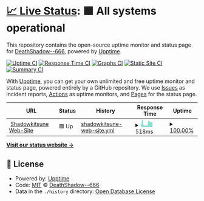 # [📈 Live Status](https://DeathShadow.github.io/Shadowkitsune): <!--live status--> **🟩 All systems operational**

This repository contains the open-source uptime monitor and status page for [DeathShadow--666](https://shadowkitsune.net/), powered by [Upptime](https://github.com/upptime/upptime).

[![Uptime CI](https://github.com/DeathShadow/Shadowkitsune/workflows/Uptime%20CI/badge.svg)](https://github.com/DeathShadow/Shadowkitsune/actions?query=workflow%3A%22Uptime+CI%22)
[![Response Time CI](https://github.com/DeathShadow/Shadowkitsune/workflows/Response%20Time%20CI/badge.svg)](https://github.com/DeathShadow/Shadowkitsune/actions?query=workflow%3A%22Response+Time+CI%22)
[![Graphs CI](https://github.com/DeathShadow/Shadowkitsune/workflows/Graphs%20CI/badge.svg)](https://github.com/DeathShadow/Shadowkitsune/actions?query=workflow%3A%22Graphs+CI%22)
[![Static Site CI](https://github.com/DeathShadow/Shadowkitsune/workflows/Static%20Site%20CI/badge.svg)](https://github.com/DeathShadow/Shadowkitsune/actions?query=workflow%3A%22Static+Site+CI%22)
[![Summary CI](https://github.com/DeathShadow/Shadowkitsune/workflows/Summary%20CI/badge.svg)](https://github.com/DeathShadow/Shadowkitsune/actions?query=workflow%3A%22Summary+CI%22)

With [Upptime](https://upptime.js.org), you can get your own unlimited and free uptime monitor and status page, powered entirely by a GitHub repository. We use [Issues](https://github.com/DeathShadow/Shadowkitsune/issues) as incident reports, [Actions](https://github.com/DeathShadow/Shadowkitsune/actions) as uptime monitors, and [Pages](https://DeathShadow.github.io/Shadowkitsune) for the status page.

<!--start: status pages-->
<!-- This summary is generated by Upptime (https://github.com/upptime/upptime) -->
<!-- Do not edit this manually, your changes will be overwritten -->
<!-- prettier-ignore -->
| URL | Status | History | Response Time | Uptime |
| --- | ------ | ------- | ------------- | ------ |
| <img alt="" src="https://icons.duckduckgo.com/ip3/shadowkitsune.net.ico" height="13"> [Shadowkitsune Web-Site](https://shadowkitsune.net) | 🟩 Up | [shadowkitsune-web-site.yml](https://github.com/DeathShadow/Shadowkitsune/commits/HEAD/history/shadowkitsune-web-site.yml) | <details><summary><img alt="Response time graph" src="./graphs/shadowkitsune-web-site/response-time-week.png" height="20"> 518ms</summary><br><a href="https://DeathShadow.github.io/Shadowkitsune/history/shadowkitsune-web-site"><img alt="Response time 551" src="https://img.shields.io/endpoint?url=https%3A%2F%2Fraw.githubusercontent.com%2FDeathShadow%2FShadowkitsune%2FHEAD%2Fapi%2Fshadowkitsune-web-site%2Fresponse-time.json"></a><br><a href="https://DeathShadow.github.io/Shadowkitsune/history/shadowkitsune-web-site"><img alt="24-hour response time 329" src="https://img.shields.io/endpoint?url=https%3A%2F%2Fraw.githubusercontent.com%2FDeathShadow%2FShadowkitsune%2FHEAD%2Fapi%2Fshadowkitsune-web-site%2Fresponse-time-day.json"></a><br><a href="https://DeathShadow.github.io/Shadowkitsune/history/shadowkitsune-web-site"><img alt="7-day response time 518" src="https://img.shields.io/endpoint?url=https%3A%2F%2Fraw.githubusercontent.com%2FDeathShadow%2FShadowkitsune%2FHEAD%2Fapi%2Fshadowkitsune-web-site%2Fresponse-time-week.json"></a><br><a href="https://DeathShadow.github.io/Shadowkitsune/history/shadowkitsune-web-site"><img alt="30-day response time 577" src="https://img.shields.io/endpoint?url=https%3A%2F%2Fraw.githubusercontent.com%2FDeathShadow%2FShadowkitsune%2FHEAD%2Fapi%2Fshadowkitsune-web-site%2Fresponse-time-month.json"></a><br><a href="https://DeathShadow.github.io/Shadowkitsune/history/shadowkitsune-web-site"><img alt="1-year response time 551" src="https://img.shields.io/endpoint?url=https%3A%2F%2Fraw.githubusercontent.com%2FDeathShadow%2FShadowkitsune%2FHEAD%2Fapi%2Fshadowkitsune-web-site%2Fresponse-time-year.json"></a></details> | <details><summary><a href="https://DeathShadow.github.io/Shadowkitsune/history/shadowkitsune-web-site">100.00%</a></summary><a href="https://DeathShadow.github.io/Shadowkitsune/history/shadowkitsune-web-site"><img alt="All-time uptime 100.00%" src="https://img.shields.io/endpoint?url=https%3A%2F%2Fraw.githubusercontent.com%2FDeathShadow%2FShadowkitsune%2FHEAD%2Fapi%2Fshadowkitsune-web-site%2Fuptime.json"></a><br><a href="https://DeathShadow.github.io/Shadowkitsune/history/shadowkitsune-web-site"><img alt="24-hour uptime 100.00%" src="https://img.shields.io/endpoint?url=https%3A%2F%2Fraw.githubusercontent.com%2FDeathShadow%2FShadowkitsune%2FHEAD%2Fapi%2Fshadowkitsune-web-site%2Fuptime-day.json"></a><br><a href="https://DeathShadow.github.io/Shadowkitsune/history/shadowkitsune-web-site"><img alt="7-day uptime 100.00%" src="https://img.shields.io/endpoint?url=https%3A%2F%2Fraw.githubusercontent.com%2FDeathShadow%2FShadowkitsune%2FHEAD%2Fapi%2Fshadowkitsune-web-site%2Fuptime-week.json"></a><br><a href="https://DeathShadow.github.io/Shadowkitsune/history/shadowkitsune-web-site"><img alt="30-day uptime 100.00%" src="https://img.shields.io/endpoint?url=https%3A%2F%2Fraw.githubusercontent.com%2FDeathShadow%2FShadowkitsune%2FHEAD%2Fapi%2Fshadowkitsune-web-site%2Fuptime-month.json"></a><br><a href="https://DeathShadow.github.io/Shadowkitsune/history/shadowkitsune-web-site"><img alt="1-year uptime 100.00%" src="https://img.shields.io/endpoint?url=https%3A%2F%2Fraw.githubusercontent.com%2FDeathShadow%2FShadowkitsune%2FHEAD%2Fapi%2Fshadowkitsune-web-site%2Fuptime-year.json"></a></details>

<!--end: status pages-->

[**Visit our status website →**](https://DeathShadow.github.io/Shadowkitsune)

## 📄 License

- Powered by: [Upptime](https://github.com/upptime/upptime)
- Code: [MIT](./LICENSE) © [DeathShadow--666](https://shadowkitsune.net/)
- Data in the `./history` directory: [Open Database License](https://opendatacommons.org/licenses/odbl/1-0/)
